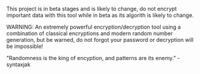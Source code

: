This project is in beta stages and is likely to change, do not encrypt important data with this tool while in beta as its algorith is likely to change.

WARNING: An extremely powerful encryption/decryption tool using a combination of classical encryptions and modern random number generation, but be warned, do not forgot your password or decryption will be impossible!

"Randomness is the king of encyption, and patterns are its enemy." -syntaxjak
